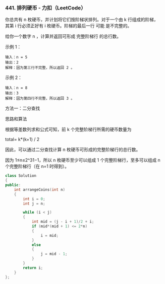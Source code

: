 ### 441. 排列硬币 - 力扣（LeetCode）

你总共有 n 枚硬币，并计划将它们按阶梯状排列。对于一个由 k 行组成的阶梯，其第 i 行必须正好有 i 枚硬币。阶梯的最后一行 可能 是不完整的。

给你一个数字 n ，计算并返回可形成 完整阶梯行 的总行数。

示例 1：
```
输入：n = 5
输出：2
解释：因为第三行不完整，所以返回 2 。
```
示例 2：
```
输入：n = 8
输出：3
解释：因为第四行不完整，所以返回 3 。
```
方法一：二分查找

思路和算法

根据等差数列求和公式可知，前 k 个完整阶梯行所需的硬币数量为

total= k*(k+1) / 2
​	
 
因此，可以通过二分查找计算 n 枚硬币可形成的完整阶梯行的总行数。

因为 1≤n≤2^31−1，所以 n 枚硬币至少可以组成 1 个完整阶梯行，至多可以组成 n 个完整阶梯行（在 n=1 时得到）。

```c++
class Solution
{
public:
	int arrangeCoins(int n)
	{
		int i = 0;
		int j = n;

		while (i < j)
		{
			int mid = (j - i + 1)/2 + i;
			if (mid*(mid + 1) <= 2*n)
			{
				i = mid;
			}
			else
			{
				j = mid - 1;
			}
		}
		return i;
	}
};
```